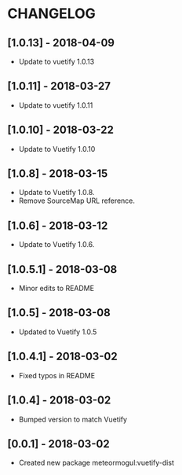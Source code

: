 # CHANGELOG

## [1.0.13] - 2018-04-09

- Update to vuetify 1.0.13

## [1.0.11] - 2018-03-27

- Update to vuetify 1.0.11

## [1.0.10] - 2018-03-22

- Update to Vuetify 1.0.10

## [1.0.8] - 2018-03-15

- Update to Vuetify 1.0.8.
- Remove SourceMap URL reference.

## [1.0.6] - 2018-03-12

- Update to Vuetify 1.0.6.

## [1.0.5.1] - 2018-03-08

- Minor edits to README

## [1.0.5] - 2018-03-08

- Updated to Vuetify 1.0.5

## [1.0.4.1] - 2018-03-02

- Fixed typos in README

## [1.0.4] - 2018-03-02

- Bumped version to match Vuetify

## [0.0.1] - 2018-03-02

- Created new package meteormogul:vuetify-dist
